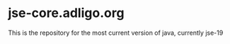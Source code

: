 # jse-core.adligo.org
This is the repository for the most current version of java, currently jse-19
